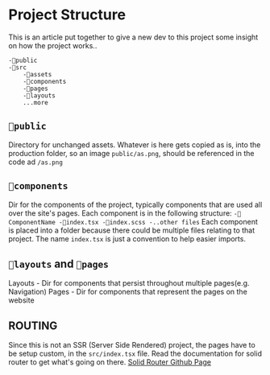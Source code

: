 # Project Structure

This is an article put together to give a new dev to this project some insight on how the project works..

```
-📁public
-📁src
	-📁assets
	-📁components
	-📁pages
	-📁layouts
	...more

```

## `📁public`
Directory for unchanged assets. Whatever is here gets copied as is, into the production folder, so an image `public/as.png`, should be referenced in the code ad `/as.png`

## `📁components`
Dir for the components of the project, typically components that are used all over the site's pages. Each component is in the following structure:
	```
		-📁ComponentName
			-📄index.tsx
			-📄index.scss
			-..other files
	```
Each component is placed into a folder because there could be multiple files relating to that project. The name `index.tsx` is just a convention to help easier imports. 

## `📁layouts` and `📁pages`
Layouts - Dir for components that persist throughout multiple pages(e.g. Navigation)
Pages - Dir for components that represent the pages on the website

## ROUTING
Since this is not an SSR (Server Side Rendered) project, the pages have to be setup custom, in the `src/index.tsx` file. Read the documentation for solid router to get what's going on there. [Solid Router Github Page](https://github.com/solidjs/solid-router)
